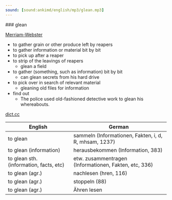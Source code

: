 ```yaml
---
sound: [sound:ankimd/english/mp3/glean.mp3]
---
```


\### glean

[Merriam-Webster](https://www.merriam-webster.com/dictionary/glean)

- to gather grain or other produce left by reapers
- to gather information or material bit by bit
- to pick up after a reaper
- to strip of the leavings of reapers
    - glean a field
- to gather (something, such as information) bit by bit
    - can glean secrets from his hard drive
- to pick over in search of relevant material
    - gleaning old files for information
- find out
    - The police used old-fashioned detective work to glean his whereabouts.

[dict.cc](https://www.dict.cc/glean)

| English        | German       |
| -------------- | ------------ |
| to glean | sammeln (Informationen, Fakten, i, d, R, mhsam, 1237) |
| to glean (information) | herausbekommen (Information, 383) |
| to glean sth. (information, facts, etc) | etw. zusammentragen (Informationen, Fakten, etc, 336) |
| to glean (agr.) | nachlesen (hren, 116) |
| to glean (agr.) | stoppeln (88) |
| to glean (agr.) | Ähren lesen |
